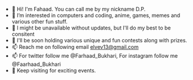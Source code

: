 - 👋 Hi! I'm Fahaad. You can call me by my nickname D.P.
- 👀 I’m interested in computers and coding, anime, games, memes and various other fun stuff.
- 🌱 I might be unavailable without updates, but I'll do my best to be consitent
- 💞️ I'll be soon holding various unique and fun contests along with prizes.
- 📫 Reach me on following email elvev13@gmail.com
- 📫 For twitter follow me @Farhaad_Bukhari, For instagram follow me @Faarhaad_Bukhari
- 👀 Keep visiting for exciting events.

<!---
doctorpsycho/doctorpsycho is a ✨ special ✨ repository because its `README.md` (this file) appears on your GitHub profile.
You can click the Preview link to take a look at your changes.
--->
